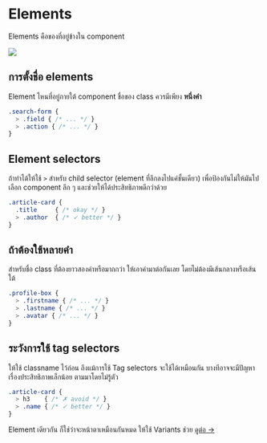 # Elements

Elements คือของที่อยู่ข้างใน component

![](images/component-elements.png)

## การตั้งชื่อ elements
Element ไหนที่อยู่ภายใต้ component ชื่อของ class ควรมีเพียง **หนึ่งคำ**

```scss
.search-form {
  > .field { /* ... */ }
  > .action { /* ... */ }
}
```

## Element selectors
ถ้าทำได้ให้ใช้ `>` สำหรับ child selector (element ที่ลึกลงไปแค่ชั้นเดียว) เพื่อป้องกันไม่ให้มันไปเลือก component ลึก ๆ และช่วยให้ได้ประสิทธิภาพดีกว่าด้วย

```scss
.article-card {
  .title     { /* okay */ }
  > .author  { /* ✓ better */ }
}
```

## ถ้าต้องใช้หลายคำ
สำหรับชื่อ class ที่ต้องยาวสองคำหรือมากกว่า ให้เอาคำมาต่อกันเลย โดยไม่ต้องมีเส้นกลางหรือเส้นใต้

```scss
.profile-box {
  > .firstname { /* ... */ }
  > .lastname { /* ... */ }
  > .avatar { /* ... */ }
}
```

## ระวังการใช้ tag selectors
ให้ใช้ classname ไว้ก่อน ถึงแม้การใช้ Tag selectors จะใช้ได้เหมือนกัน บางทีอาจจะมีปัญหาเรื่องประสิทธิภาพเล็กน้อย ตามมาโดยไม่รู้ตัว

```scss
.article-card {
  > h3    { /* ✗ avoid */ }
  > .name { /* ✓ better */ }
}
```

Element เดียวกัน ก็ใช่ว่าจะหน้าตาเหมือนกันหมด ให้ใช้ Variants ช่วย
[ดูต่อ →](variants.md)
<!-- {p:.pull-box} -->
